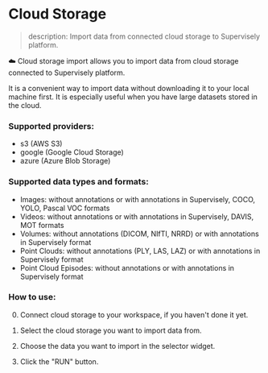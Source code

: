 # Cloud Storage

> description: Import data from connected cloud storage to Supervisely platform.

☁️ Cloud storage import allows you to import data from cloud storage connected to Supervisely platform.

It is a convenient way to import data without downloading it to your local machine first. It is especially useful when you have large datasets stored in the cloud.

### Supported providers:

- s3 (AWS S3)
- google (Google Cloud Storage)
- azure (Azure Blob Storage)

### Supported data types and formats:

- Images: without annotations or with annotations in Supervisely, COCO, YOLO, Pascal VOC formats
- Videos: without annotations or with annotations in Supervisely, DAVIS, MOT formats
- Volumes: without annotations (DICOM, NIfTI, NRRD) or with annotations in Supervisely format
- Point Clouds: without annotations (PLY, LAS, LAZ) or with annotations in Supervisely format
- Point Cloud Episodes: without annotations or with annotations in Supervisely format

### How to use:

0. Connect cloud storage to your workspace, if you haven't done it yet.

1. Select the cloud storage you want to import data from.

2. Choose the data you want to import in the selector widget.

3. Click the "RUN" button.
